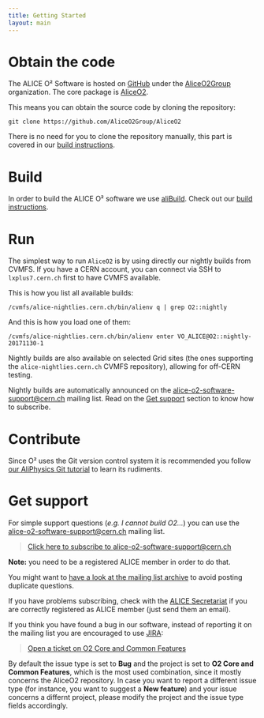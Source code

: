 ```yaml
---
title: Getting Started
layout: main
---
```


Obtain the code
===============

The ALICE O² Software is hosted on [GitHub](https://github.com) under the
[AliceO2Group](https://github.com/AliceO2Group/) organization. The core package is
[AliceO2](https://github.com/AliceO2Group/AliceO2).

This means you can obtain the source code by cloning the repository:

    git clone https://github.com/AliceO2Group/AliceO2

There is no need for you to clone the repository manually, this part is covered in our
[build instructions](#build).


Build
=====

In order to build the ALICE O² software we use [aliBuild](https://alisw.github.io/alibuild). Check
out our [build instructions](https://alice-doc.github.io/alice-analysis-tutorial/building/).


Run
===

The simplest way to run `AliceO2` is by using directly our nightly builds from CVMFS. If you have a
CERN account, you can connect via SSH to `lxplus7.cern.ch` first to have CVMFS available.

This is how you list all available builds:

    /cvmfs/alice-nightlies.cern.ch/bin/alienv q | grep O2::nightly

And this is how you load one of them:

    /cvmfs/alice-nightlies.cern.ch/bin/alienv enter VO_ALICE@O2::nightly-20171130-1

Nightly builds are also available on selected Grid sites (the ones supporting the
`alice-nightlies.cern.ch` CVMFS repository), allowing for off-CERN testing.

Nightly builds are automatically announced on the <alice-o2-software-support@cern.ch> mailing list.
Read on the [Get support](#get-support) section to know how to subscribe.


Contribute
==========

Since O² uses the Git version control system it is recommended you follow [our AliPhysics Git
tutorial](http://alisw.github.io/git-tutorial/) to learn its rudiments.


Get support
===========

For simple support questions (_e.g. I cannot build O2..._) you can use the
<alice-o2-software-support@cern.ch> mailing list.

> [Click here to subscribe to alice-o2-software-support@cern.ch](https://e-groups.cern.ch/e-groups/EgroupsSubscription.do?egroupName=alice-o2-software-support)

**Note:** you need to be a registered ALICE member in order to do that.

You might want to [have a look at the mailing list archive](https://groups.cern.ch/group/alice-o2-software-support)
to avoid posting duplicate questions.

If you have problems subscribing, check with the [ALICE Secretariat](mailto:alice.secretariat@cern.ch)
if you are correctly registered as ALICE member (just send them an email).

If you think you have found a bug in our software, instead of reporting it on the mailing list you
are encouraged to use [JIRA](https://alice.its.cern.ch):

> [Open a ticket on O2 Core and Common Features](https://alice.its.cern.ch/jira/secure/CreateIssue.jspa?pid=11201)

By default the issue type is set to **Bug** and the project is set to **O2 Core and Common
Features**, which is the most used combination, since it mostly concerns the AliceO2 repository. In
case you want to report a different issue type (for instance, you want to suggest a **New feature**)
and your issue concerns a differnt project, please modify the project and the issue type fields
accordingly.

